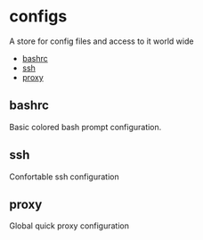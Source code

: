 # configs
A store for config files and access to it world wide

* [bashrc](../master/bashrc)
* [ssh]()
* [proxy](../master/proxy.conf)

## bashrc
Basic colored bash prompt configuration.

## ssh
Confortable ssh configuration

## proxy
Global quick proxy configuration
